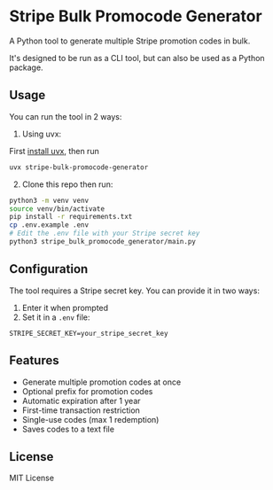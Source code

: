 # Stripe Bulk Promocode Generator

A Python tool to generate multiple Stripe promotion codes in bulk.

It's designed to be run as a CLI tool, but can also be used as a Python package.

## Usage

You can run the tool in 2 ways:

1. Using uvx:

First [install uvx](https://docs.astral.sh/uv/getting-started/installation/), then run

```bash
uvx stripe-bulk-promocode-generator
```

2. Clone this repo then run:

```bash
python3 -m venv venv
source venv/bin/activate
pip install -r requirements.txt
cp .env.example .env
# Edit the .env file with your Stripe secret key
python3 stripe_bulk_promocode_generator/main.py
```

## Configuration

The tool requires a Stripe secret key. You can provide it in two ways:

1. Enter it when prompted
2. Set it in a `.env` file:

```
STRIPE_SECRET_KEY=your_stripe_secret_key
```

## Features

- Generate multiple promotion codes at once
- Optional prefix for promotion codes
- Automatic expiration after 1 year
- First-time transaction restriction
- Single-use codes (max 1 redemption)
- Saves codes to a text file

## License

MIT License
